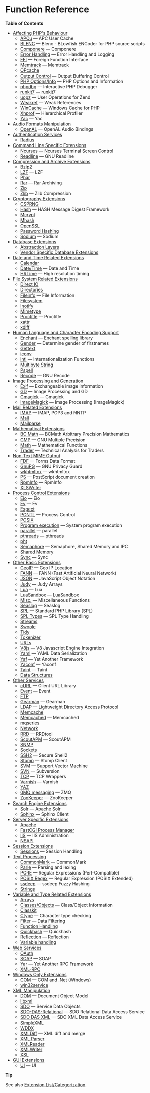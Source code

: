 Function Reference
==================

**Table of Contents**

-   [Affecting PHP's Behaviour](/refs/basic/php.html)
    -   [APCu](/book/apcu.html) — APC User Cache
    -   [BLENC](/book/blenc.html) — Blenc - BLowfish ENCoder for PHP
        source scripts
    -   [Componere](/book/componere.html) — Componere
    -   [Error Handling](/book/errorfunc.html) — Error Handling and
        Logging
    -   [FFI](/book/ffi.html) — Foreign Function Interface
    -   [Memtrack](/book/memtrack.html) — Memtrack
    -   [OPcache](/book/opcache.html)
    -   [Output Control](/book/outcontrol.html) — Output Buffering
        Control
    -   [PHP Options/Info](/book/info.html) — PHP Options and
        Information
    -   [phpdbg](/book/phpdbg.html) — Interactive PHP Debugger
    -   [runkit7](/book/runkit7.html) — runkit7
    -   [uopz](/book/uopz.html) — User Operations for Zend
    -   [Weakref](/book/weakref.html) — Weak References
    -   [WinCache](/book/wincache.html) — Windows Cache for PHP
    -   [Xhprof](/book/xhprof.html) — Hierarchical Profiler
    -   [Yac](/book/yac.html) — Yac
-   [Audio Formats Manipulation](/refs/utilspec/audio.html)
    -   [OpenAL](/book/openal.html) — OpenAL Audio Bindings
-   [Authentication Services](/refs/remote/auth.html)
    -   [Radius](/book/radius.html)
-   [Command Line Specific Extensions](/refs/utilspec/cmdline.html)
    -   [Ncurses](/book/ncurses.html) — Ncurses Terminal Screen Control
    -   [Readline](/book/readline.html) — GNU Readline
-   [Compression and Archive Extensions](/refs/compression.html)
    -   [Bzip2](/book/bzip2.html)
    -   [LZF](/book/lzf.html) — LZF
    -   [Phar](/book/phar.html)
    -   [Rar](/book/rar.html) — Rar Archiving
    -   [Zip](/book/zip.html)
    -   [Zlib](/book/zlib.html) — Zlib Compression
-   [Cryptography Extensions](/refs/crypto.html)
    -   [CSPRNG](/book/csprng.html)
    -   [Hash](/book/hash.html) — HASH Message Digest Framework
    -   [Mcrypt](/book/mcrypt.html)
    -   [Mhash](/book/mhash.html)
    -   [OpenSSL](/book/openssl.html)
    -   [Password Hashing](/book/password.html)
    -   [Sodium](/book/sodium.html) — Sodium
-   [Database Extensions](/refs/database.html)
    -   [Abstraction Layers](/refs/database/abstract.html)
    -   [Vendor Specific Database
        Extensions](/refs/database/vendors.html)
-   [Date and Time Related Extensions](/refs/calendar.html)
    -   [Calendar](/book/calendar.html)
    -   [Date/Time](/book/datetime.html) — Date and Time
    -   [HRTime](/book/hrtime.html) — High resolution timing
-   [File System Related Extensions](/refs/fileprocess/file.html)
    -   [Direct IO](/book/dio.html)
    -   [Directories](/book/dir.html)
    -   [Fileinfo](/book/fileinfo.html) — File Information
    -   [Filesystem](/book/filesystem.html)
    -   [Inotify](/book/inotify.html)
    -   [Mimetype](/book/mime-magic.html)
    -   [Proctitle](/book/proctitle.html) — Proctitle
    -   [xattr](/book/xattr.html)
    -   [xdiff](/book/xdiff.html)
-   [Human Language and Character Encoding
    Support](/refs/international.html)
    -   [Enchant](/book/enchant.html) — Enchant spelling library
    -   [Gender](/book/gender.html) — Determine gender of firstnames
    -   [Gettext](/book/gettext.html)
    -   [iconv](/book/iconv.html)
    -   [intl](/book/intl.html) — Internationalization Functions
    -   [Multibyte String](/book/mbstring.html)
    -   [Pspell](/book/pspell.html)
    -   [Recode](/book/recode.html) — GNU Recode
-   [Image Processing and Generation](/refs/utilspec/image.html)
    -   [Exif](/book/exif.html) — Exchangeable image information
    -   [GD](/book/image.html) — Image Processing and GD
    -   [Gmagick](/book/gmagick.html) — Gmagick
    -   [ImageMagick](/book/imagick.html) — Image Processing
        (ImageMagick)
-   [Mail Related Extensions](/refs/remote/mail.html)
    -   [IMAP](/book/imap.html) — IMAP, POP3 and NNTP
    -   [Mail](/book/mail.html)
    -   [Mailparse](/book/mailparse.html)
-   [Mathematical Extensions](/refs/math.html)
    -   [BC Math](/book/bc.html) — BCMath Arbitrary Precision
        Mathematics
    -   [GMP](/book/gmp.html) — GNU Multiple Precision
    -   [Math](/book/math.html) — Mathematical Functions
    -   [Trader](/book/trader.html) — Technical Analysis for Traders
-   [Non-Text MIME Output](/refs/utilspec/nontext.html)
    -   [FDF](/book/fdf.html) — Forms Data Format
    -   [GnuPG](/book/gnupg.html) — GNU Privacy Guard
    -   [wkhtmltox](/book/wkhtmltox.html) — wkhtmltox
    -   [PS](/book/ps.html) — PostScript document creation
    -   [RpmInfo](/book/rpminfo.html) — RpmInfo
    -   [XLSWriter](/book/xlswriter.html)
-   [Process Control Extensions](/refs/fileprocess/process.html)
    -   [Eio](/book/eio.html) — Eio
    -   [Ev](/book/ev.html) — Ev
    -   [Expect](/book/expect.html)
    -   [PCNTL](/book/pcntl.html) — Process Control
    -   [POSIX](/book/posix.html)
    -   [Program execution](/book/exec.html) — System program execution
    -   [parallel](/book/parallel.html) — parallel
    -   [pthreads](/book/pthreads.html) — pthreads
    -   [pht](/book/pht.html)
    -   [Semaphore](/book/sem.html) — Semaphore, Shared Memory and IPC
    -   [Shared Memory](/book/shmop.html)
    -   [Sync](/book/sync.html) — Sync
-   [Other Basic Extensions](/refs/basic/other.html)
    -   [GeoIP](/book/geoip.html) — Geo IP Location
    -   [FANN](/book/fann.html) — FANN (Fast Artificial Neural Network)
    -   [JSON](/book/json.html) — JavaScript Object Notation
    -   [Judy](/book/judy.html) — Judy Arrays
    -   [Lua](/book/lua.html) — Lua
    -   [LuaSandbox](/book/luasandbox.html) — LuaSandbox
    -   [Misc.](/book/misc.html) — Miscellaneous Functions
    -   [Seaslog](/book/seaslog.html) — Seaslog
    -   [SPL](/book/spl.html) — Standard PHP Library (SPL)
    -   [SPL Types](/book/spl-types.html) — SPL Type Handling
    -   [Streams](/book/stream.html)
    -   [Swoole](/book/swoole.html)
    -   [Tidy](/book/tidy.html)
    -   [Tokenizer](/book/tokenizer.html)
    -   [URLs](/book/url.html)
    -   [V8js](/book/v8js.html) — V8 Javascript Engine Integration
    -   [Yaml](/book/yaml.html) — YAML Data Serialization
    -   [Yaf](/book/yaf.html) — Yet Another Framework
    -   [Yaconf](/book/yaconf.html) — Yaconf
    -   [Taint](/book/taint.html) — Taint
    -   [Data Structures](/book/ds.html)
-   [Other Services](/refs/remote/other.html)
    -   [cURL](/book/curl.html) — Client URL Library
    -   [Event](/book/event.html) — Event
    -   [FTP](/book/ftp.html)
    -   [Gearman](/book/gearman.html) — Gearman
    -   [LDAP](/book/ldap.html) — Lightweight Directory Access Protocol
    -   [Memcache](/book/memcache.html)
    -   [Memcached](/book/memcached.html) — Memcached
    -   [mqseries](/book/mqseries.html)
    -   [Network](/book/network.html)
    -   [RRD](/book/rrd.html) — RRDtool
    -   [ScoutAPM](/book/scoutapm.html) — ScoutAPM
    -   [SNMP](/book/snmp.html)
    -   [Sockets](/book/sockets.html)
    -   [SSH2](/book/ssh2.html) — Secure Shell2
    -   [Stomp](/book/stomp.html) — Stomp Client
    -   [SVM](/book/svm.html) — Support Vector Machine
    -   [SVN](/book/svn.html) — Subversion
    -   [TCP](/book/tcpwrap.html) — TCP Wrappers
    -   [Varnish](/book/varnish.html) — Varnish
    -   [YAZ](/book/yaz.html)
    -   [0MQ messaging](/book/zmq.html) — ZMQ
    -   [ZooKeeper](/book/zookeeper.html) — ZooKeeper
-   [Search Engine Extensions](/refs/search.html)
    -   [Solr](/book/solr.html) — Apache Solr
    -   [Sphinx](/book/sphinx.html) — Sphinx Client
-   [Server Specific Extensions](/refs/utilspec/server.html)
    -   [Apache](/book/apache.html)
    -   [FastCGI Process Manager](/book/fpm.html)
    -   [IIS](/book/iisfunc.html) — IIS Administration
    -   [NSAPI](/book/nsapi.html)
-   [Session Extensions](/refs/basic/session.html)
    -   [Sessions](/book/session.html) — Session Handling
-   [Text Processing](/refs/basic/text.html)
    -   [CommonMark](/book/cmark.html) — CommonMark
    -   [Parle](/book/parle.html) — Parsing and lexing
    -   [PCRE](/book/pcre.html) — Regular Expressions (Perl-Compatible)
    -   [POSIX Regex](/book/regex.html) — Regular Expression (POSIX
        Extended)
    -   [ssdeep](/book/ssdeep.html) — ssdeep Fuzzy Hashing
    -   [Strings](/book/strings.html)
-   [Variable and Type Related Extensions](/refs/basic/vartype.html)
    -   [Arrays](/book/array.html)
    -   [Classes/Objects](/book/classobj.html) — Class/Object
        Information
    -   [Classkit](/book/classkit.html)
    -   [Ctype](/book/ctype.html) — Character type checking
    -   [Filter](/book/filter.html) — Data Filtering
    -   [Function Handling](/book/funchand.html)
    -   [Quickhash](/book/quickhash.html) — Quickhash
    -   [Reflection](/book/reflection.html) — Reflection
    -   [Variable handling](/book/var.html)
-   [Web Services](/refs/webservice.html)
    -   [OAuth](/book/oauth.html)
    -   [SOAP](/book/soap.html) — SOAP
    -   [Yar](/book/yar.html) — Yet Another RPC Framework
    -   [XML-RPC](/book/xmlrpc.html)
-   [Windows Only Extensions](/refs/utilspec/windows.html)
    -   [COM](/book/com.html) — COM and .Net (Windows)
    -   [win32service](/book/win32service.html)
-   [XML Manipulation](/refs/xml.html)
    -   [DOM](/book/dom.html) — Document Object Model
    -   [libxml](/book/libxml.html)
    -   [SDO](/book/sdo.html) — Service Data Objects
    -   [SDO-DAS-Relational](/book/sdodasrel.html) — SDO Relational Data
        Access Service
    -   [SDO DAS XML](/book/sdo-das-xml.html) — SDO XML Data Access
        Service
    -   [SimpleXML](/book/simplexml.html)
    -   [WDDX](/book/wddx.html)
    -   [XMLDiff](/book/xmldiff.html) — XML diff and merge
    -   [XML Parser](/book/xml.html)
    -   [XMLReader](/book/xmlreader.html)
    -   [XMLWriter](/book/xmlwriter.html)
    -   [XSL](/book/xsl.html)
-   [GUI Extensions](/refs/ui.html)
    -   [UI](/book/ui.html) — UI

**Tip**

See also
<a href="/extensions.html" class="xref">Extension List/Categorization</a>.

